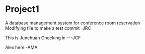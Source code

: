 # Project1
A database management system for conference room reservation
Modifying file to make a test commit -JRC

This is Junchuan Checking in ---JCF

Alex here -AMA
